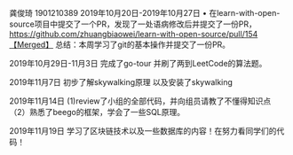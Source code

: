 龚俊琦 1901210389
2019年10月20日-2019年10月27日
•	 在learn-with-open-source项目中提交了一个PR，发现了一处语病修改后并提交了一份PR，https://github.com/zhuangbiaowei/learn-with-open-source/pull/154【Merged】
总结：本周学习了git的基本操作并提交了一份PR。


2019年10月29日-11月3日
完成了go-tour 并刷了两到LeetCode的算法题。


2019年11月7日
初步了解skywalking原理 以及安装了skywalking


2019年11月14日
(1)review了小组的全部代码，并向组员请教了不懂得知识点
（2）熟悉了beego的框架，学会了一些SQL原理。


2019年11月19日
学习了区块链技术以及一些数据库的内容！在努力看同学们的代码！




